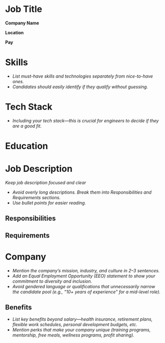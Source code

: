 # Job Title
**Company Name** 

**Location** 

**Pay** 

# Skills
* *List must-have skills and technologies separately from nice-to-have ones.*
* *Candidates should easily identify if they qualify without guessing.*
# Tech Stack
* *Including your tech stack—this is crucial for engineers to decide if they are a good fit.*
# Education
# Job Description
*Keep job description focused and clear*
* *Avoid overly long descriptions. Break them into Responsibilities and Requirements sections.*
* *Use bullet points for easier reading.*
## Responsibilities
## Requirements
# Company
* *Mention the company’s mission, industry, and culture in 2–3 sentences.*
* *Add an Equal Employment Opportunity (EEO) statement to show your commitment to diversity and inclusion.*
* *Avoid gendered language or qualifications that unnecessarily narrow the candidate pool (e.g., “10+ years of experience” for a mid-level role).*
## Benefits
* *List key benefits beyond salary—health insurance, retirement plans, flexible work schedules, personal development budgets, etc.*
* *Mention perks that make your company unique (training programs, mentorship, free meals, wellness programs, profit sharing).*

